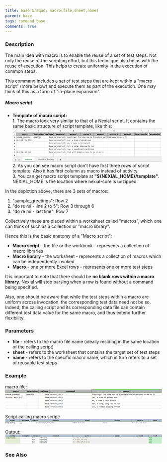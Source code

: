 ```yaml
---
title: base &raquo; macro(file,sheet,name)
parent: base
tags: command base
comments: true
---
```



### Description
The main idea with macro is to enable the reuse of a set of test steps.  Not only the reuse of the scripting effort, 
but this technique also helps with the reuse of execution.  This helps to create uniformity in the execution of common
steps.

This command includes a set of test steps that are kept within a "macro script" (more below) and execute them as part
of the execution.  One may think of this as a form of "in-place expansion".

##### Macro script
- **Template of macro script:**<br/>
        1. The macro look very similar to that of a Nexial script.  It contains the same basic structure of script template, like
    this:
    ![macro script](image/macro_04.png)<br/>
        2. As you can see macro script don't have first three rows of script template. Also it has first column as macro instead of activity.<br>
        3. You can get macro script template at **"${NEXIAL_HOME}/template"**. NEXIAL_HOME is the location where nexial-core is unzipped.
        
In the depiction above, there are 3 sets of macros:
1. "sample_greetings": Row 2
1. "do re mi - line 2 to 5": Row 3 through 6
1. "do re mi - last line": Row 7

Collectively these are placed within a worksheet called "macros", which one can think of such as
a collection or "macro library".

Hence this is the basic anatomy of a "Macro script":
- **Macro script** - the file or the workbook -  represents a collection of macro libraries
- **Macro library** - the worksheet - represents a collection of macros which can be independently invoked
- **Macro** - one or more Excel rows - represents one or more test steps

It is important to note that there should be **no blank rows within a macro library**.  Nexial will stop parsing when a row
is found without a command being specified.

Also, one should be aware that while the test steps within a macro are uniform across invocation, the corresponding
test data need not be so.  Indeed, the calling script and its corresponding data file can contain different test data
value for the same macro, and thus extend further flexibility.


### Parameters
- **file** - refers to the macro file name (ideally residing in the same location of the calling script)
- **sheet** - refers to the worksheet that contains the target set of test steps
- **name** - refers to the specific macro name, which in turn refers to a set of reusable test steps 


### Example
macro file:<br/>
![macro](image/macro_01.png)

Script calling macro script:<br/>
![script](image/macro_02.png)

Output:<br/>
![output](image/macro_03.png)


### See Also
